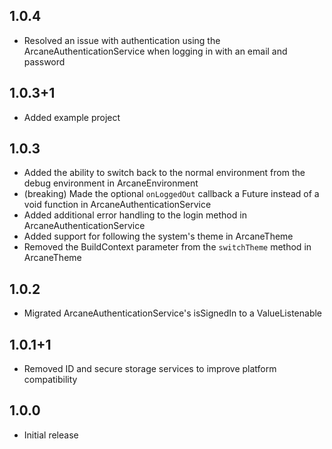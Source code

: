 ## 1.0.4

* Resolved an issue with authentication using the ArcaneAuthenticationService when logging in with an email and password

## 1.0.3+1

* Added example project

## 1.0.3

* Added the ability to switch back to the normal environment from the debug environment in ArcaneEnvironment
* (breaking) Made the optional `onLoggedOut` callback a Future instead of a void function in ArcaneAuthenticationService
* Added additional error handling to the login method in ArcaneAuthenticationService
* Added support for following the system's theme in ArcaneTheme
* Removed the BuildContext parameter from the `switchTheme` method in ArcaneTheme

## 1.0.2

* Migrated ArcaneAuthenticationService's isSignedIn to a ValueListenable

## 1.0.1+1

* Removed ID and secure storage services to improve platform compatibility

## 1.0.0

* Initial release
